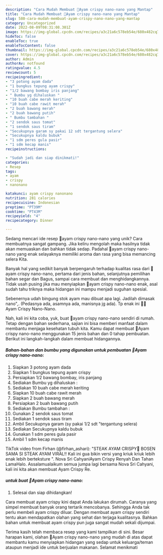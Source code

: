 ```yaml
---
description: "Cara Mudah Membuat 🐔Ayam crispy nano-nano yang Mantap"
title: "Cara Mudah Membuat 🐔Ayam crispy nano-nano yang Mantap"
slug: 580-cara-mudah-membuat-ayam-crispy-nano-nano-yang-mantap
category: Uncategorized
date: 2022-08-09T08:31:08.301Z
image: https://img-global.cpcdn.com/recipes/a3c21a6c578eb54e/680x482cq70/ayam-crispy-nano-nano-foto-resep-utama.jpg
hideToc: false
enableToc: true
enableTocContent: false
thumbnail: https://img-global.cpcdn.com/recipes/a3c21a6c578eb54e/680x482cq70/ayam-crispy-nano-nano-foto-resep-utama.jpg
cover: https://img-global.cpcdn.com/recipes/a3c21a6c578eb54e/680x482cq70/ayam-crispy-nano-nano-foto-resep-utama.jpg
author: Admin
authorAv: notfound
ratingvalue: 4.5
reviewcount: 5
recipeingredient:
- "3 potong ayam dada"
- "1 bungkus tepung ayam crispy"
- "1/2 bawang bombay iris panjang"
- " Bumbu yg dihaluskan "
- "10 buah cabe merah keriting"
- "10 buah cabe rawit merah"
- "2 buah bawang merah"
- "2 buah bawang putih"
- " Bumbu tambahan "
- "2 sendok saus tomat"
- "1 sendok saus tiram"
- "Secukupnya garam sy pakai 12 sdt tergantung selera"
- "Secukupnya kaldu bubuk"
- "1 sdm peres gula pasir"
- "1 sdm kecap manis"
recipeinstructions:

- "Sudah jadi dan siap dinikmati!"
categories:
- Resep
tags:
- ayam
- crispy
- nanonano

katakunci: ayam crispy nanonano 
nutrition: 281 calories
recipecuisine: Indonesian
preptime: "PT39M"
cooktime: "PT43M"
recipeyield: "4"
recipecategory: Dinner

---
```





Sedang mencari ide resep 🐔ayam crispy nano-nano yang unik? Cara membuatnya sangat gampang. Jika keliru mengolah maka hasilnya tidak akan memuaskan dan bahkan tidak sedap. Padahal 🐔ayam crispy nano-nano yang enak selayaknya memiliki aroma dan rasa yang bisa memancing selera Kita.





Banyak hal yang sedikit banyak berpengaruh terhadap kualitas rasa dari 🐔ayam crispy nano-nano, pertama dari jenis bahan, selanjutnya pemilihan bahan segar dan Bagus, sampai cara membuat dan menghidangkannya. Tidak usah pusing jika mau menyiapkan 🐔ayam crispy nano-nano enak,      asal sudah tahu triknya maka hidangan ini mampu menjadi suguhan spesial.














Sebenernya udah bingung stok ayam mau dibuat apa lagi. Jadilah dimasak nano&#34;,. (Pedasnya ada, asamnya ada, manisnya jg ada). Tp enak ini 👌🏻 Ayam Crispy Nano-Nano.






Nah, kali ini kita coba, yuk, buat 🐔ayam crispy nano-nano sendiri di rumah. Tetap dengan bahan sederhana, sajian ini bisa memberi manfaat dalam membantu menjaga kesehatan tubuh kita. Kamu dapat membuat 🐔Ayam crispy nano-nano menggunakan 15 jenis bahan dan 0 tahap pembuatan. Berikut ini langkah-langkah dalam membuat hidangannya.

<!--inarticleads1-->

##### Bahan-bahan dan bumbu yang digunakan untuk pembuatan 🐔Ayam crispy nano-nano:

1. Siapkan 3 potong ayam dada
1. Siapkan 1 bungkus tepung ayam crispy
1. Persiapkan 1/2 bawang bombay, iris panjang
1. Sediakan  Bumbu yg dihaluskan :
1. Sediakan 10 buah cabe merah keriting
1. Siapkan 10 buah cabe rawit merah
1. Siapkan 2 buah bawang merah
1. Persiapkan 2 buah bawang putih
1. Sediakan  Bumbu tambahan :
1. Gunakan 2 sendok saus tomat
1. Sediakan 1 sendok saus tiram
1. Ambil Secukupnya garam (sy pakai 1/2 sdt &#34;tergantung selera)
1. Sediakan Secukupnya kaldu bubuk
1. Gunakan 1 sdm peres gula pasir
1. Ambil 1 sdm kecap manis


TikTok video from Firhan (@firhan_ashari): &#34;STEAK AYAM CRISPY🐔 BOSEN SAMA SI STEAK AYAM VIRAL!! Kali ini gua bikin versi yang kriuk kriuk lebih enak lebih berteksture &#34;. Nova Sri CahyaniAyam Crispy Renyah Dan Tahan LamaHalo. Assalamualaikum semua jumpa lagi bersama Nova Sri Cahyani, kali ini kita akan membuat Ayam Crispy Re. 

<!--inarticleads2-->

#####  untuk buat 🐔Ayam crispy nano-nano:


1. Selesai dan siap dihidangkan!

Cara membuat ayam crispy kini dapat Anda lakukan dirumah. Caranya yang simpel membuat banyak orang tertarik mencobanya. Sehingga Anda tak perlu membeli ayam crispy diluar. Dengan membuat ayam crispy sendiri tentu akan mendapatkan olahan yang sehat dan terjaga kualitasnya. Bahkan bahan untuk membuat ayam crispy pun juga sangat mudah sekali dijumpai. 

Terima kasih telah membaca resep yang kami tampilkan di sini. Besar harapan kami, olahan 🐔Ayam crispy nano-nano yang mudah di atas dapat membantu kamu menyiapkan hidangan yang sedap untuk keluarga/teman ataupun menjadi ide untuk berjualan makanan. Selamat menikmati
